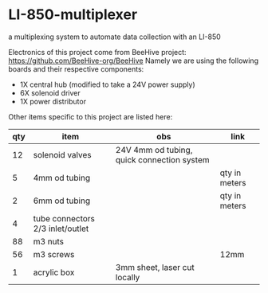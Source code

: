 # LI-850-multiplexer
 a multiplexing system to automate data collection with an LI-850

Electronics of this project come from BeeHive project: https://github.com/BeeHive-org/BeeHive
Namely we are using the following boards and their respective components:
- 1X central hub (modified to take a 24V power supply)
- 6X solenoid driver
- 1X power distributor

Other items specific to this project are listed here:

|qty|item|obs|link|
|--|--|--|--|
|12|solenoid valves|24V 4mm od tubing, quick connection system||
|5|4mm od tubing||qty in meters|
|2|6mm od tubing||qty in meters|
|4|tube connectors 2/3 inlet/outlet|||
|88|m3 nuts|||
|56|m3 screws||12mm|
|1|acrylic box|3mm sheet, laser cut locally||